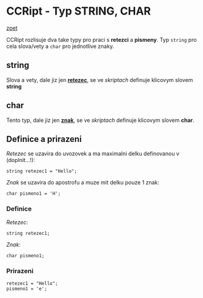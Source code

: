 # CCRipt - Typ STRING, CHAR

[zpet](../readme.md)

CCRipt rozlisuje dva take typy pro praci s **retezci** a **pismeny**. Typ `string` pro cela slova/vety a `char` pro jednotlive znaky.


## string

Slova a vety, dale jiz jen **[retezec](https://en.wikipedia.org/wiki/Integer_%28computer_science%29)**, se ve *skriptach* definuje klicovym slovem **string**

## char

Tento typ, dale jiz jen **[znak](https://en.cppreference.com/w/cpp/keyword/float)**, se ve *skriptach* definuje klicovym slovem **char**.



## Definice a prirazeni

*Retezec* se uzavira do uvozovek a ma maximalni delku definovanou v (doplnit...!):

```
string retezec1 = "Hello";
```

*Znak* se uzavira do apostrofu a muze mit delku pouze 1 znak:

```
char pismeno1 = 'H';
```

### Definice

*Retezec*:

```
string retezec1;
```

*Znak*:

```
char pismeno1;
```

### Prirazeni

```
retezec1 = "Hello";
pismeno1 = 'e';
```

 